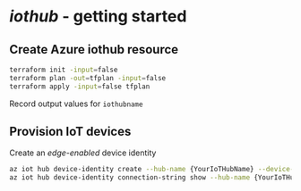 # *iothub* - getting started

## Create Azure iothub resource 

```bash
terraform init -input=false
terraform plan -out=tfplan -input=false
terraform apply -input=false tfplan
```

Record output values for ```iothubname```

## Provision IoT devices

Create an *edge-enabled* device identity

```bash
az iot hub device-identity create --hub-name {YourIoTHubName} --device-id {YourPreferredDeviceID} --edge-enabled 
az iot hub device-identity connection-string show --hub-name {YourIoTHubName} --device-id {YourPreferredDeviceID} | jq .connectionString
```
